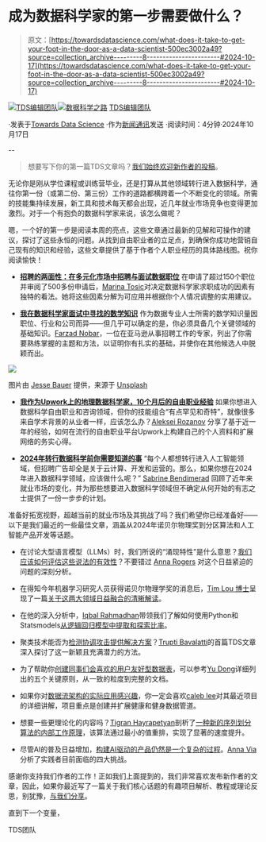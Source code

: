 # 成为数据科学家的第一步需要做什么？

> 原文：[https://towardsdatascience.com/what-does-it-take-to-get-your-foot-in-the-door-as-a-data-scientist-500ec3002a49?source=collection_archive---------8-----------------------#2024-10-17](https://towardsdatascience.com/what-does-it-take-to-get-your-foot-in-the-door-as-a-data-scientist-500ec3002a49?source=collection_archive---------8-----------------------#2024-10-17)

[](https://towardsdatascience.medium.com/?source=post_page---byline--500ec3002a49--------------------------------)[![TDS编辑团队](../Images/4b2d1beaf4f6dcf024ffa6535de3b794.png)](https://towardsdatascience.medium.com/?source=post_page---byline--500ec3002a49--------------------------------)[](https://towardsdatascience.com/?source=post_page---byline--500ec3002a49--------------------------------)[![数据科学之路](../Images/a6ff2676ffcc0c7aad8aaf1d79379785.png)](https://towardsdatascience.com/?source=post_page---byline--500ec3002a49--------------------------------) [TDS编辑团队](https://towardsdatascience.medium.com/?source=post_page---byline--500ec3002a49--------------------------------)

·发表于[Towards Data Science](https://towardsdatascience.com/?source=post_page---byline--500ec3002a49--------------------------------) ·作为[新闻通讯](https://towardsdatascience.com/?source=post_page---byline--500ec3002a49--------------------------------)发送 ·阅读时间：4分钟·2024年10月17日

--

> 想要写下你的第一篇TDS文章吗？[我们始终欢迎新作者的投稿](http://bit.ly/write-for-tds)。

无论你是刚从学位课程或训练营毕业，还是打算从其他领域转行进入数据科学，通往你第一份（或第二份、第三份）工作的道路都横跨着一个不断变化的领域。所需的技能集持续发展，新工具和技术每天都会出现，近几年就业市场竞争也变得更加激烈。对于一个有抱负的数据科学家来说，该怎么做呢？

嗯，一个好的第一步是阅读本周的亮点，这些文章通过最新的见解和可操作的建议，探讨了这些永恒的问题。从找到自由职业者的立足点，到确保你成功地营销自己现有的知识和经验，这些文章提供了基于作者个人职业经历的具体路线图。祝你阅读愉快！

+   [**招聘的两面性：在多元化市场中招聘与面试数据职位**](/the-two-sides-of-hiring-recruiting-vs-interviewing-for-data-roles-in-diverse-markets-f65b49990687) 在申请了超过150个职位并审阅了500多份申请后，[Marina Tosic](https://medium.com/u/e40b4f03cd3e?source=post_page---user_mention--500ec3002a49--------------------------------)对决定数据科学家求职成功的因素有独特的看法。她将这些因素分解为可应用并根据你个人情况调整的实用建议。

+   [**我在数据科学家面试中寻找的数学知识**](/mathematics-i-look-for-in-data-scientist-interviews-7c7cb1aaebe5) 作为数据专业人士所需的数学知识量因职位、行业和公司而异——但几乎可以确定的是，你必须具备几个关键领域的基础知识。[Farzad Nobar](https://medium.com/u/3c56b7d4893e?source=post_page---user_mention--500ec3002a49--------------------------------)，一位在亚马逊从事招聘工作的专家，列出了你需要熟练掌握的主题和方法，以证明你有扎实的基础，并使你在其他候选人中脱颖而出。

![](../Images/ad76f0559901c287b56caff9923923d2.png)

图片由 [Jesse Bauer](https://unsplash.com/@jessebauer?utm_source=medium&utm_medium=referral) 提供，来源于 [Unsplash](https://unsplash.com/?utm_source=medium&utm_medium=referral)

+   [**我作为Upwork上的地理数据科学家，10个月后的自由职业经验**](/my-freelance-experience-as-a-geo-data-scientist-on-upwork-after-10-months-9c5c293acad4) 如果你想进入数据科学自由职业和咨询领域，但你的技能组合“有点罕见和奇特”，就像很多来自学术背景的从业者一样，应该怎么办？[Aleksei Rozanov](https://medium.com/u/7140f3e1e7e?source=post_page---user_mention--500ec3002a49--------------------------------) 分享了基于近一年的经验，如何在流行的自由职业平台Upwork上构建自己的个人资料和扩展网络的务实心得。

+   [**2024年转行数据科学前你需要知道的事**](/what-you-need-to-know-before-switching-to-a-data-science-career-in-2024-9d6d623f1438) “每个人都想转行进入人工智能领域，但招聘广告却全是关于云计算、开发和运营的。那么，如果你想在2024年进入数据科学领域，应该做什么呢？” [Sabrine Bendimerad](https://medium.com/u/496180b93dd?source=post_page---user_mention--500ec3002a49--------------------------------) 回顾了近年来就业市场的变化，并为那些想要进入数据科学领域但不确定从何开始的有志之士提供了一份一步步的计划。

准备好拓宽视野，超越当前的就业市场及其挑战了吗？我们希望你已经准备好——以下是我们最近的一些最佳文章，涵盖从2024年诺贝尔物理奖到分区算法和人工智能产品开发等话题。

+   在讨论大型语言模型（LLMs）时，我们所说的“涌现特性”是什么意思？[我们应该如何评估这些说法的有效性](/a-sanity-check-on-emergent-properties-in-large-language-models-46c1735e111c)？不要错过 [Anna Rogers](https://medium.com/u/201bcd64e17?source=post_page---user_mention--500ec3002a49--------------------------------) 对这个日益紧迫的问题的深刻分析。

+   在得知今年机器学习研究人员获得诺贝尔物理学奖的消息后，[Tim Lou 博士](https://medium.com/u/8d41b438feef?source=post_page---user_mention--500ec3002a49--------------------------------)呈现了一篇[关于这两大领域日益融合的清晰解读](/the-science-behind-ais-first-nobel-prize-829c788f2202)。

+   在他的深入分析中，[Iqbal Rahmadhan](https://medium.com/u/5b94ed8c2f60?source=post_page---user_mention--500ec3002a49--------------------------------)带领我们了解如何使用Python和Statsmodels[从逻辑回归模型中提取和探索比率]( /a-deeper-dive-into-odds-ratios-using-logistic-regression-1e861108f405)。

+   聚类技术能否为[检测协调攻击提供解决方案](/a-novel-approach-to-detect-coordinated-attacks-using-clustering-3d20bf70839f)？[Trupti Bavalatti](https://medium.com/u/5e12b2dd1577?source=post_page---user_mention--500ec3002a49--------------------------------)的首篇TDS文章深入探讨了这一新颖且充满潜力的方法。

+   为了帮助你[创建同事们会喜欢的用户友好型数据表](/top-5-principles-for-building-user-friendly-data-tables-0dfe168cecc1)，可以参考[Yu Dong](https://medium.com/u/5462c48cfc57?source=post_page---user_mention--500ec3002a49--------------------------------)详细列出的五个关键原则，从一致的粒度到完整的文档。

+   如果你对[数据流架构的实际应用感兴趣](/dataflow-architecture-derived-data-views-and-eventual-consistency-e3bc25176cf8)，你一定会喜欢[caleb lee](https://medium.com/u/520a9df5fca?source=post_page---user_mention--500ec3002a49--------------------------------)对其最近项目的详细讲解，项目重点是创建并扩展健康和健身数据管道。

+   想要一些更理论化的内容吗？[Tigran Hayrapetyan](https://medium.com/u/36e8a35f28b3?source=post_page---user_mention--500ec3002a49--------------------------------)剖析了[一种新的序列划分算法的内部工作原理](/cyclic-partition-an-up-to-1-5x-faster-partitioning-algorithm-e38bf7948a5f)，该算法通过最小的值重排，实现了显著的速度提升。

+   尽管AI的普及日益增加，[构建AI驱动的产品仍然是一个复杂的过程](/ai-feels-easier-than-ever-but-is-it-really-babfb431ac50)。[Anna Via](https://medium.com/u/c1a8933ed8b?source=post_page---user_mention--500ec3002a49--------------------------------)分析了实践者目前面临的四大挑战。

感谢你支持我们作者的工作！正如我们上面提到的，我们非常喜欢发布新作者的文章，因此，如果你最近写了一篇关于我们核心话题的有趣项目解析、教程或理论反思，别犹豫，[与我们分享](http://bit.ly/write-for-tds)。

直到下一个变量，

TDS团队
